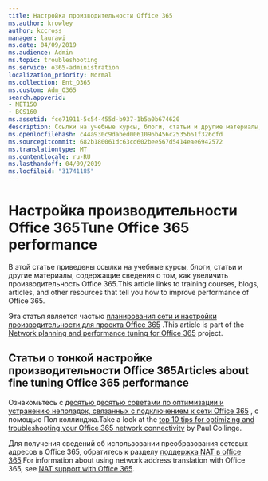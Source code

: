 ```yaml
---
title: Настройка производительности Office 365
ms.author: krowley
author: kccross
manager: laurawi
ms.date: 04/09/2019
ms.audience: Admin
ms.topic: troubleshooting
ms.service: o365-administration
localization_priority: Normal
ms.collection: Ent_O365
ms.custom: Adm_O365
search.appverid:
- MET150
- BCS160
ms.assetid: fce71911-5c54-455d-b937-1b5a0b674620
description: Ссылки на учебные курсы, блоги, статьи и другие материалы, содержащие сведения о том, как увеличить производительность Office 365.
ms.openlocfilehash: c44a930c9dabed0061096b456c2535b61f326cfd
ms.sourcegitcommit: 682b180061dc63cd602bee567d5414eae6942572
ms.translationtype: MT
ms.contentlocale: ru-RU
ms.lasthandoff: 04/09/2019
ms.locfileid: "31741185"
---
```

# <a name="tune-office-365-performance"></a><span data-ttu-id="e82b3-103">Настройка производительности Office 365</span><span class="sxs-lookup"><span data-stu-id="e82b3-103">Tune Office 365 performance</span></span>

<span data-ttu-id="e82b3-104">В этой статье приведены ссылки на учебные курсы, блоги, статьи и другие материалы, содержащие сведения о том, как увеличить производительность Office 365.</span><span class="sxs-lookup"><span data-stu-id="e82b3-104">This article links to training courses, blogs, articles, and other resources that tell you how to improve performance of Office 365.</span></span>
  
<span data-ttu-id="e82b3-105">Эта статья является частью [планирования сети и настройки производительности для проекта Office 365](https://aka.ms/tune) .</span><span class="sxs-lookup"><span data-stu-id="e82b3-105">This article is part of the [Network planning and performance tuning for Office 365](https://aka.ms/tune) project.</span></span>
   
## <a name="articles-about-fine-tuning-office-365-performance"></a><span data-ttu-id="e82b3-106">Статьи о тонкой настройке производительности Office 365</span><span class="sxs-lookup"><span data-stu-id="e82b3-106">Articles about fine tuning Office 365 performance</span></span>

<span data-ttu-id="e82b3-107">Ознакомьтесь с [десятью десятью советами по оптимизации и устранению неполадок, связанных с подключением к сети Office 365](https://blogs.technet.com/b/onthewire/archive/2014/06/18/top-10-tips-for-optimising-amp-troubleshooting-your-office-365-network-connectivity.aspx) , с помощью Пол коллинджа.</span><span class="sxs-lookup"><span data-stu-id="e82b3-107">Take a look at the [top 10 tips for optimizing and troubleshooting your Office 365 network connectivity](https://blogs.technet.com/b/onthewire/archive/2014/06/18/top-10-tips-for-optimising-amp-troubleshooting-your-office-365-network-connectivity.aspx) by Paul Collinge.</span></span> 
  
<span data-ttu-id="e82b3-108">Для получения сведений об использовании преобразования сетевых адресов в Office 365, обратитесь к разделу [поддержка NAT в office 365](nat-support-with-office-365.md).</span><span class="sxs-lookup"><span data-stu-id="e82b3-108">For information about using network address translation with Office 365, see [NAT support with Office 365](nat-support-with-office-365.md).</span></span>
  

